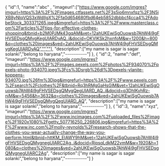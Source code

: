 {
            "id":1,
            "name":"abc" ,
            "imageurl":["https://www.google.com/imgres?imgurl=https%3A%2F%2Fimages.ctfassets.net%2F3s5io6mnxfqz%2F3N5iXB8yNlqVQS3xWdIIgX%2Ffa0d654680fbd64eb5852dbbbcf4cca4%2FAdobeStock_303371265.jpeg&imgrefurl=https%3A%2F%2Fwww.masterclass.com%2Farticles%2Ftips-for-effective-clothes-shopping&tbnid=b2M0PJMk43gqAM&vet=12ahUKEwiSgOuowsb7AhW4i9gFHVSEDsgQMygKegUIARDyAQ..i&docid=OKVIKSk2hxnfoM&w=1200&h=800&q=clothes%20images&ved=2ahUKEwiSgOuowsb7AhW4i9gFHVSEDsgQMygKegUIARDyAQ","",""],
            "description":["my name is sagar is sagar solanki","belong to haryana","-----------"]
        },
        {
            "id":2,
            "name":"def",
            "imageurl":"https://www.google.com/imgres?imgurl=https%3A%2F%2Fimages.pexels.com%2Fphotos%2F934070%2Fpexels-photo-934070.jpeg%3Fcs%3Dsrgb%26dl%3Dpexels-ylanite-koppens-934070.jpg%26fm%3Djpg&imgrefurl=https%3A%2F%2Fwww.pexels.com%2Fsearch%2Fclothes%2F&tbnid=Rq3hRMgGaHsGlM&vet=12ahUKEwiSgOuowsb7AhW4i9gFHVSEDsgQMygQegUIARD_AQ..i&docid=q3DhIKvhRz-njM&w=5456&h=3632&q=clothes%20images&ved=2ahUKEwiSgOuowsb7AhW4i9gFHVSEDsgQMygQegUIARD_AQ",
            "description":["my name is sagar is sagar solanki","belong to haryana","-----------"]
        },
        {
            "id":3,
            "name":"xyz",
            "imageurl":"https://www.google.com/imgres?imgurl=https%3A%2F%2Fwww.incimages.com%2Fuploaded_files%2Fimage%2F1920x1080%2Fgetty_507716250_226806.jpg&imgrefurl=https%3A%2F%2Fwww.inc.com%2Fmolly-reynolds%2Fresearch-shows-that-the-clothes-you-wear-actually-change-the-way-you-perform.html&tbnid=httKM_EIAWY9hM&vet=12ahUKEwiSgOuowsb7AhW4i9gFHVSEDsgQMygnegUIARC2Ag..i&docid=RjpsqLdkM22vmM&w=1920&h=1080&q=clothes%20images&ved=2ahUKEwiSgOuowsb7AhW4i9gFHVSEDsgQMygnegUIARC2Ag",
            "description":["my name is sagar is sagar solanki","belong to haryana","-----------"]
        }